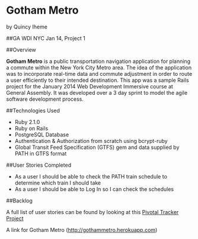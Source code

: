 Gotham Metro
============
by Quincy Iheme

##GA WDI NYC Jan 14, Project 1

##Overview

**Gotham Metro** is a public transportation navigation application for planning a commute within the New York City Metro area. The idea of the application was to incorporate real-time data and commute adjustment in order to route a user efficiently to their intended destination. This app was a sample Rails project for the January 2014 Web Development Immersive course at General Assembly. It was developed over a 3 day sprint to model the agile software development process.

##Technologies Used

* Ruby 2.1.0
* Ruby on Rails
* PostgreSQL Database
* Authentication & Authorization from scratch using bcrypt-ruby
* Global Transit Feed Specification (GTFS) gem and data supplied by PATH in GTFS format

##User Stories Completed

* As a user I should be able to check the PATH train schedule to determine which train I should take
* As a user I should be able to Log In so I can check the schedules

##Backlog

A full list of user stories can be found by looking at this [Pivotal Tracker Project](https://www.pivotaltracker.com/s/projects/1015712)

A link for Gotham Metro (http://gothammetro.herokuapp.com)
